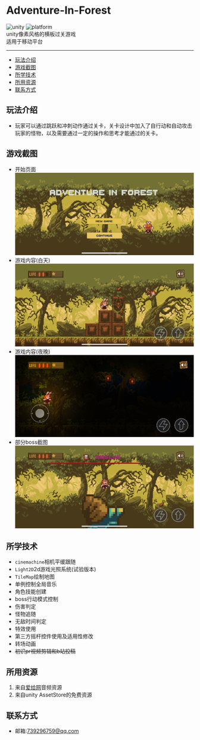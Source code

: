 # Adventure-In-Forest

![unity](https://img.shields.io/badge/unity-v2019.2.0b6-orange.svg)
![platform](https://img.shields.io/badge/platform-Android%2FiPhone-green.svg)
<br>
unity像素风格的横板过关游戏<br>
适用于移动平台
<hr>

- [玩法介绍](#玩法介绍)
- [游戏截图](#游戏截图)
- [所学技术](#所学技术)
- [所用资源](#所用资源)
- [联系方式](#联系方式)

## 玩法介绍
- 玩家可以通过跳跃和冲刺动作通过关卡，关卡设计中加入了自行动和自动攻击玩家的怪物，以及需要通过一定的操作和思考才能通过的关卡。

## 游戏截图
- 开始页面
![开始页面](screenshot/1.PNG "开始页面") 
- 游戏内容(白天)
![关卡选择页面](screenshot/2.PNG "游戏内容(白天)") 
- 游戏内容(夜晚)
![关卡选择页面](screenshot/4.PNG "游戏内容(夜晚)") 
- 部分boss截图
![第一关中的游戏截图](screenshot/3.PNG "部分boss截图") 


## 所学技术
- `cinemachine`相机平缓跟随
- `Light2D`2d游戏光照系统(试验版本)
- `TileMap`绘制地图
- 单例控制全局音乐
- 角色技能创建
- boss行动模式控制
- 伤害判定
- 怪物追随
- 无敌时间判定
- 特效使用
- 第三方摇杆控件使用及适用性修改
- 转场动画
- ~~初识pr视频剪辑和b站投稿~~


## 所用资源
1. 来自[爱给网](http://www.aigei.com/)音频资源
2. 来自unity AssetStore的免费资源

## 联系方式
- 邮箱:739296759@qq.com
